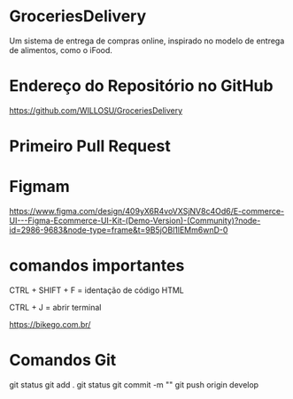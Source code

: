 # GroceriesDelivery
Um sistema de entrega de compras online, inspirado no modelo de entrega de alimentos, como o iFood.

# Endereço do Repositório no GitHub
https://github.com/WILLOSU/GroceriesDelivery

# Primeiro Pull Request

# Figmam
https://www.figma.com/design/409yX6R4voVXSjNV8c4Od6/E-commerce-UI---Figma-Ecommerce-UI-Kit-(Demo-Version)-(Community)?node-id=2986-9683&node-type=frame&t=9B5jOBl1lEMm6wnD-0

# comandos importantes
CTRL + SHIFT + F = identação de código HTML

CTRL + J = abrir terminal

https://bikego.com.br/

# Comandos Git

git status
git add .
git status
git commit -m ""
git push origin develop